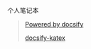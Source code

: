 个人笔记本
> [Powered by docsify](https://docsify.js.org/)
>
> [docsify-katex](https://github.com/upupming/docsify-katex)
